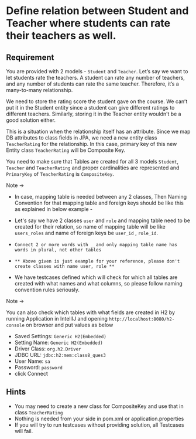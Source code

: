 # Define relation between Student and Teacher where students can rate their teachers as well.

## Requirement

You are provided with 2 models - `Student` and `Teacher`. 
Let’s say we want to let students rate the teachers. A student can rate any number of teachers, and any number of students can rate the same teacher. Therefore, it’s a many-to-many relationship.

We need to store the rating score the student gave on the course. We can’t put it in the Student entity since a student can give different ratings to different teachers. Similarly, storing it in the Teacher entity wouldn’t be a good solution either.

This is a situation when the relationship itself has an attribute. Since we map DB attributes to class fields in JPA, we need a new entity class `TeacherRating` for the relationship. In this case, primary key of this new Entity class `TeacherRating` will be Composite Key.

You need to make sure that Tables are created for all 3 models `Student`, `Teacher` and `TeacherRating` and proper cardinalities are represented and `PrimaryKey` of `TeacherRating` is `CompositeKey`.

Note ->
 - In case, mapping table is needed between any 2 classes, Then Naming Convention for that mapping table and foreign keys should be like this as explained in below example -

 - Let's say we have 2 classes `user` and `role` and mapping table need to be created for their relation, so name of mapping table will be like `users_roles` and name of foreign keys be `user_id` , `role_id`.

 - `Connect 2 or more words with _ and only mapping table name has words in plural, not other tables`

 - `** Above given is just example for your reference, please don't create classes with name user, role **`

 - We have testcases defined which will check for which all tables are created with what names and what columns, so please follow naming convention rules seriously.

Note ->

You can also check which tables with what fields are created in H2 by running Application in IntellIJ and opening  `http://localhost:8080/h2-console` on browser and put values as below
 - Saved Settings: `Generic H2(Embedded)`
 - Setting Name: `Generic H2(Embedded)`
 - Driver Class: `org.h2.Driver`
 - JDBC URL: `jdbc:h2:mem:class8_ques3`
 - User Name: `sa`
 - Password: `password`
 - click Connect

## Hints

- You may need to create a new class for CompositeKey and use that in class `TeacherRating` 
- Nothing is needed from your side in pom.xml or application.properties
- If you will try to run testcases without providing solution, all Testcases will fail.
